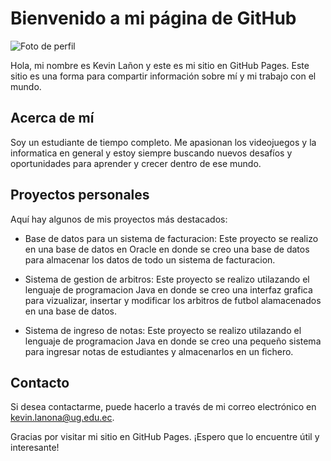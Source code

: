 
# Bienvenido a mi página de GitHub

![Foto de perfil](C:/Users/kevin/OneDrive/Escritorio/Fotos/FotoPerfil.jpg)


Hola, mi nombre es Kevin Lañon y este es mi sitio en GitHub Pages. Este sitio es una forma para compartir información sobre mí y mi trabajo con el mundo.



## Acerca de mí


Soy un estudiante de tiempo completo. Me apasionan los videojuegos y la informatica en general y estoy siempre buscando nuevos desafíos y oportunidades 
para aprender y crecer dentro de ese mundo.


## Proyectos personales


Aquí hay algunos de mis proyectos más destacados:


- Base de datos para un sistema de facturacion: Este proyecto se realizo en una base de datos en Oracle en donde se creo una base de datos para almacenar los datos de todo un sistema de facturacion.

- Sistema de gestion de arbitros: Este proyecto se realizo utilazando el lenguaje de programacion Java en donde se creo una interfaz grafica para vizualizar, insertar y modificar los arbitros de futbol alamacenados en una base de datos.

- Sistema de ingreso de notas: Este proyecto se realizo utilazando el lenguaje de programacion Java en donde se creo una pequeño sistema para ingresar notas de estudiantes y almacenarlos en un fichero.



## Contacto

Si desea contactarme, puede hacerlo a través de mi correo electrónico en kevin.lanona@ug.edu.ec. 



Gracias por visitar mi sitio en GitHub Pages. ¡Espero que lo encuentre útil y interesante!


